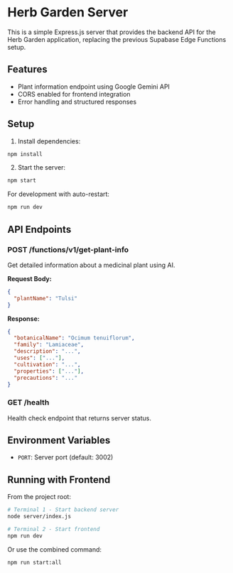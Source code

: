 # Herb Garden Server

This is a simple Express.js server that provides the backend API for the Herb Garden application, replacing the previous Supabase Edge Functions setup.

## Features

- Plant information endpoint using Google Gemini API
- CORS enabled for frontend integration
- Error handling and structured responses

## Setup

1. Install dependencies:
```bash
npm install
```

2. Start the server:
```bash
npm start
```

For development with auto-restart:
```bash
npm run dev
```

## API Endpoints

### POST /functions/v1/get-plant-info
Get detailed information about a medicinal plant using AI.

**Request Body:**
```json
{
  "plantName": "Tulsi"
}
```

**Response:**
```json
{
  "botanicalName": "Ocimum tenuiflorum",
  "family": "Lamiaceae",
  "description": "...",
  "uses": ["..."],
  "cultivation": "...",
  "properties": ["..."],
  "precautions": "..."
}
```

### GET /health
Health check endpoint that returns server status.

## Environment Variables

- `PORT`: Server port (default: 3002)

## Running with Frontend

From the project root:
```bash
# Terminal 1 - Start backend server
node server/index.js

# Terminal 2 - Start frontend
npm run dev
```

Or use the combined command:
```bash
npm run start:all
```
